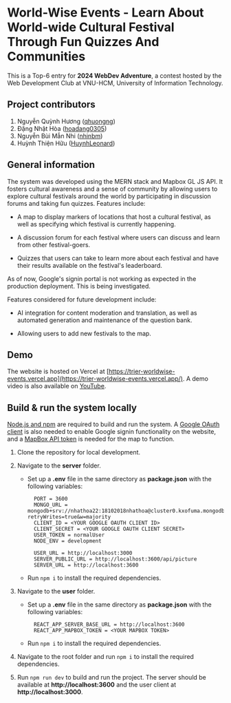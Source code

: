 # World-Wise Events - Learn About World-wide Cultural Festival Through Fun Quizzes And Communities

This is a Top-6 entry for **2024 WebDev Adventure**, a contest hosted by the Web Development Club at VNU-HCM, University of Information Technology.

## Project contributors
1. Nguyễn Quỳnh Hương ([qhuongng](https://github.com/qhuongng))
2. Đặng Nhật Hòa ([hoadang0305](https://github.com/hoadang0305))
3. Nguyễn Bùi Mẫn Nhi ([nhinbm](https://github.com/nhinbm))
4. Huỳnh Thiện Hữu ([HuynhLeonard](https://github.com/HuynhLeonard))

## General information
The system was developed using the MERN stack and Mapbox GL JS API. It fosters cultural awareness and a sense of community by allowing users to explore cultural festivals around the world by participating in discussion forums and taking fun quizzes. Features include:

- A map to display markers of locations that host a cultural festival, as well as specifying which festival is currently happening.

- A discussion forum for each festival where users can discuss and learn from other festival-goers.

- Quizzes that users can take to learn more about each festival and have their results available on the festival's leaderboard.

As of now, Google's signin portal is not working as expected in the production deployment. This is being investigated.

Features considered for future development include:
- AI integration for content moderation and translation, as well as automated generation and maintenance of the question bank.

- Allowing users to add new festivals to the map. 

## Demo
The website is hosted on Vercel at [https://trier-worldwise-events.vercel.app](https://trier-worldwise-events.vercel.app/). A demo video is also available on [YouTube](https://youtu.be/Idk0jJvVCXQ).

## Build & run the system locally
[Node.js and npm](https://docs.npmjs.com/downloading-and-installing-node-js-and-npm) are required to build and run the system. A [Google OAuth client](https://support.google.com/cloud/answer/6158849?hl=en#zippy=) is also needed to enable Google signin functionality on the website, and a [MapBox API token](https://www.mapbox.com/) is needed for the map to function.

1. Clone the repository for local development.
   
2. Navigate to the **server** folder.
    - Set up a **.env** file in the same directory as **package.json** with the following variables:
     
        ```
          PORT = 3600
          MONGO_URL = mongodb+srv://nhathoa22:18102018nhathoa@cluster0.kxofuma.mongodb.net/WebDevTrier?retryWrites=true&w=majority
          CLIENT_ID = <YOUR GOOGLE OAUTH CLIENT ID>
          CLIENT_SECRET = <YOUR GOOGLE OAUTH CLIENT SECRET>
          USER_TOKEN = normalUser
          NODE_ENV = development
          
          USER_URL = http://localhost:3000
          SERVER_PUBLIC_URL = http://localhost:3600/api/picture
          SERVER_URL = http://localhost:3600
        ```
    - Run `npm i` to install the required dependencies.

3. Navigate to the **user** folder.
    - Set up a **.env** file in the same directory as **package.json** with the following variables:
     
        ```
          REACT_APP_SERVER_BASE_URL = http://localhost:3600
          REACT_APP_MAPBOX_TOKEN = <YOUR MAPBOX TOKEN>
        ```
    - Run `npm i` to install the required dependencies.

4. Navigate to the root folder and run `npm i` to install the required dependencies.

5. Run `npm run dev` to build and run the project. The server should be available at **http://<i></i>localhost:3600** and the user client at **http://<i></i>localhost:3000**.
